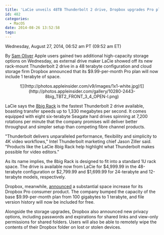 ```yaml
---
title: 'LaCie unveils 48TB Thunderbolt 2 drive, Dropbox upgrades Pro plans to 1TB'
id: 482
categories:
  - MacOS
date: 2014-08-26 13:52:58
tags:
---
```


<div readability="50">

 Wednesday, August 27, 2014, 06:52 am PT (09:52 am ET) 

 By [Sam Oliver](mailto:news@appleinsider.com)
<span>Apple users gained two additional high-capacity storage options on Wednesday, as external drive maker LaCie showed off its new rack-mount Thunderbolt 2 drive in a 48 terabyte configuration and cloud storage firm Dropbox announced that its $9.99-per-month Pro plan will now include 1 terabyte of space.

</span>

<div align="center">
<div>![](http://photos.appleinsider.com/v9/images/1x1-white.jpg)<noscript>![](http://photos.appleinsider.com/gallery/10280-2443-8big_TBT2_FRONT_3_4_OPEN-l.png)</noscript></div>

<span></span></div>

LaCie says the [8big Rack](https://www.lacie.com/products/product.htm?id=10622) is the fastest Thunderbolt 2 drive available, boasting transfer speeds up to 1,330 megabytes per second. It comes equipped with eight six-terabyte Seagate hard drives spinning at 7,200 rotations per minute that the company promises will deliver better throughput and simpler setup than competing fibre channel products.

"Thunderbolt delivers unparalleled performance, flexibility and simplicity to 4K video workflows," Intel Thunderbolt marketing chief Jason Ziller said. "Products like the LaCie 8big Rack help highlight what Thunderbolt makes possible for video editors." 

As its name implies, the 8big Rack is designed to fit into a standard 1U rack space. The drive is available now from LaCie for $4,999.99 in the 48-terabyte configuration or $2,799.99 and $1,699.99 for 24-terabyte and 12-terabyte models, respectively. 

Dropbox, meanwhile, [announced](https://blog.dropbox.com/2014/08/introducing-more-powerful-dropbox-pro/#more-3730) a substantial space increase for its Dropbox Pro consumer product. The company bumped the capacity of the base $9.99-per-month plan from 100 gigabytes to 1 terabyte, and file version history will now be included for free.

Alongside the storage upgrades, Dropbox also announced new privacy options, including passwords and expirations for shared links and view-only permissions for shared folders. Users will also be able to remotely wipe the contents of their Dropbox folder on lost or stolen devices. 
</div>